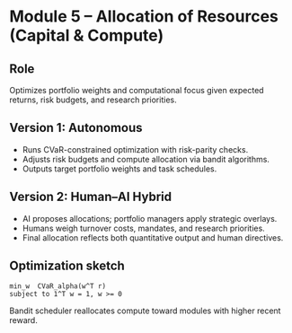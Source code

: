 # Module 5 – Allocation of Resources (Capital & Compute)

## Role
Optimizes portfolio weights and computational focus given expected returns, risk budgets, and research priorities.

## Version 1: Autonomous
- Runs CVaR-constrained optimization with risk-parity checks.
- Adjusts risk budgets and compute allocation via bandit algorithms.
- Outputs target portfolio weights and task schedules.

## Version 2: Human–AI Hybrid
- AI proposes allocations; portfolio managers apply strategic overlays.
- Humans weigh turnover costs, mandates, and research priorities.
- Final allocation reflects both quantitative output and human directives.

## Optimization sketch
```
min_w  CVaR_alpha(w^T r)
subject to 1^T w = 1, w >= 0
```
Bandit scheduler reallocates compute toward modules with higher recent reward.
